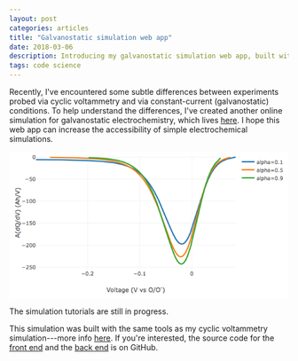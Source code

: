 ```yaml
---
layout: post
categories: articles
title: "Galvanostatic simulation web app"
date: 2018-03-06
description: Introducing my galvanostatic simulation web app, built with plotly.js
tags: code science
---
```


Recently, I've encountered some subtle differences between experiments
probed via cyclic voltammetry and via constant-current (galvanostatic)
conditions. To help understand the differences,
I've created another online simulation for galvanostatic
electrochemistry, which lives
[here](/galvanostatic_simulation/galvanostaticwebapp.html).
I hope this web app can increase the accessibility of simple electrochemical
simulations.

<p>
<a href="/galvanostatic_simulation/galvanostaticwebapp.html">
<img src="/img/galvsimplotly.png" style="display:block; margin-left: auto; margin-right: auto;">
</a></p>

The simulation tutorials are still in progress.

This simulation was built with the same tools as my cyclic voltammetry
simulation---more info [here](/articles/2017/09/24/cyclic-voltammetry-web-app.html).
If you're interested, the source code for the
[front end](https://github.com/petermattia/petermattia/blob/master/_galvanostatic_simulation/galvanostaticwebapp.md)
and the [back end](https://github.com/petermattia/petermattia/blob/master/assets/galv_sim.js) is on GitHub.

